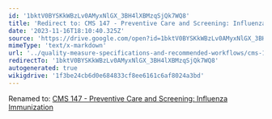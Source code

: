 ```yaml
---
id: '1bktV0BYSKkWBzLv0AMyxNlGX_3BH4lXBMzqSjQk7WQ8'
title: 'Redirect to: CMS 147 - Preventive Care and Screening: Influenza Immunization'
date: '2023-11-16T18:10:40.325Z'
source: 'https://drive.google.com/open?id=1bktV0BYSKkWBzLv0AMyxNlGX_3BH4lXBMzqSjQk7WQ8'
mimeType: 'text/x-markdown'
url: '../quality-measure-specifications-and-recommended-workflows/cms-147-preventive-care-and-screening-influenza-immunization.md'
redirectTo: '1bktV0BYSKkWBzLv0AMyxNlGX_3BH4lXBMzqSjQk7WQ8'
autogenerated: true
wikigdrive: '1f3be24cb6d0e684833cf8ee6161c6af8024a3bd'
---
```

Renamed to: [CMS 147 - Preventive Care and Screening: Influenza Immunization](../quality-measure-specifications-and-recommended-workflows/cms-147-preventive-care-and-screening-influenza-immunization.md)
